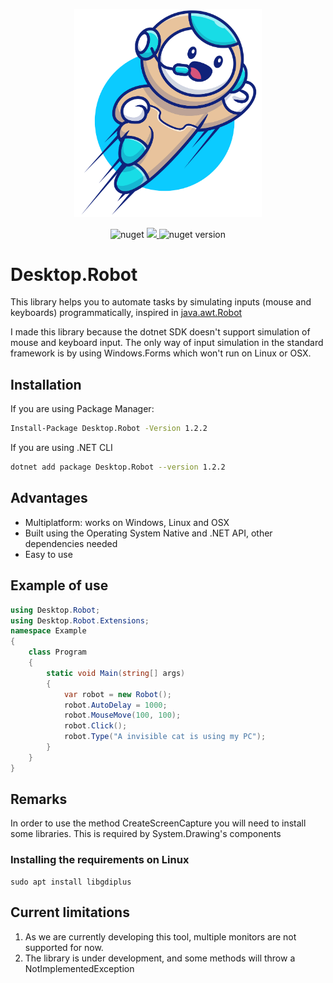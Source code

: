 <p align="center">
  <img src="Resources/logo.png" width="300px">
</p>
<p align="center">
    <img alt="nuget" src="https://img.shields.io/nuget/dt/Desktop.Robot.svg">
<a href="https://www.codacy.com/gh/lucassklp/Desktop.Robot/dashboard?utm_source=github.com&amp;utm_medium=referral&amp;utm_content=lucassklp/Desktop.Robot&amp;utm_campaign=Badge_Grade">
        <img src="https://app.codacy.com/project/badge/Grade/985f1cdd1034486cbb00a3fd3e4fff19"/>
    </a>
    <img alt="nuget version" src="https://img.shields.io/nuget/v/Desktop.Robot.svg">
</p>

# Desktop.Robot

This library helps you to automate tasks by simulating inputs (mouse and keyboards) programmatically, inspired in [java.awt.Robot](https://docs.oracle.com/javase/7/docs/api/java/awt/Robot.html)

I made this library because the dotnet SDK doesn't support simulation of mouse and keyboard input. The only way of input simulation in the standard framework is by using Windows.Forms which won't run on Linux or OSX.

## Installation

If you are using Package Manager:

```bash
Install-Package Desktop.Robot -Version 1.2.2
```

If you are using .NET CLI

```bash
dotnet add package Desktop.Robot --version 1.2.2
```


## Advantages
- Multiplatform: works on Windows, Linux and OSX
- Built using the Operating System Native and .NET API, other dependencies needed
- Easy to use


## Example of use

```csharp
using Desktop.Robot;
using Desktop.Robot.Extensions;
namespace Example
{
    class Program
    {
        static void Main(string[] args)
        {
            var robot = new Robot();
            robot.AutoDelay = 1000;
            robot.MouseMove(100, 100);
            robot.Click();
            robot.Type("A invisible cat is using my PC");
        }
    }
}
```

## Remarks
In order to use the method CreateScreenCapture you will need to install some libraries. This is required by System.Drawing's components

### Installing the requirements on Linux
```
sudo apt install libgdiplus
```

## Current limitations
1. As we are currently developing this tool, multiple monitors are not supported for now.
2. The library is under development, and some methods will throw a NotImplementedException
